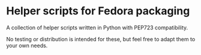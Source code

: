 # Helper scripts for Fedora packaging

A collection of helper scripts written in Python with PEP723 compatibility.

No testing or distribution is intended for these, but feel free to adapt
them to your own needs.
